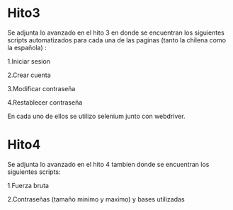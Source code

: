 # Hito3

Se adjunta lo avanzado en el hito 3 en donde se encuentran los siguientes scripts automatizados para cada una de las paginas (tanto la chilena como la española) :


1.Iniciar sesion

2.Crear cuenta

3.Modificar contraseña

4.Restablecer contraseña


En cada uno de ellos se utilizo selenium junto con webdriver.


# Hito4
Se adjunta lo avanzado en el hito 4 tambien donde se encuentran los siguientes scripts:

1.Fuerza bruta

2.Contraseñas (tamaño minimo y maximo) y bases utilizadas
